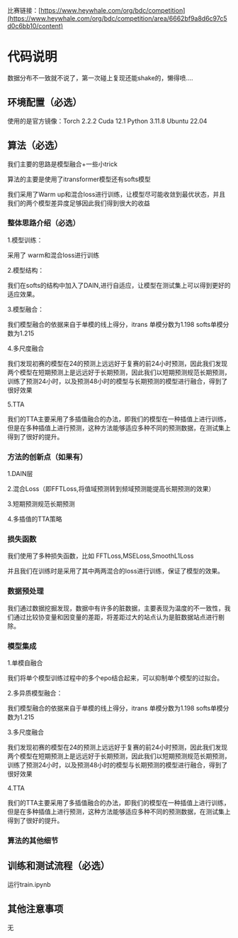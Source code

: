 
比赛链接：[https://www.heywhale.com/org/bdc/competition](https://www.heywhale.com/org/bdc/competition/area/6662bf9a8d6c97c5d0c6bb10/content)
# 代码说明
数据分布不一致就不说了，第一次碰上复现还能shake的，懒得喷....
## 环境配置（必选）
使用的是官方镜像：Torch 2.2.2 Cuda 12.1 Python 3.11.8 Ubuntu 22.04

## 算法（必选）

我们主要的思路是模型融合+一些小trick

算法的主要是使用了itransformer模型还有softs模型

我们采用了Warm up和混合loss进行训练，让模型尽可能收敛到最优状态，并且我们的两个模型差异度足够因此我们得到很大的收益

### 整体思路介绍（必选）

1.模型训练：

采用了 warm和混合loss进行训练

2.模型结构：

我们在softs的结构中加入了DAIN,进行自适应，让模型在测试集上可以得到更好的适应效果。

3.模型融合：

我们模型融合的依据来自于单模的线上得分，itrans 单模分数为1.198 softs单模分数为1.215

4.多尺度融合

我们发现初赛的模型在24的预测上远远好于复赛的前24小时预测，因此我们发现两个模型在短期预测上是远远好于长期预测，因此我们以短期预测规范长期预测，训练了预测24小时，以及预测48小时的模型与长期预测的模型进行融合，得到了很好效果

5.TTA

我们的TTA主要采用了多插值融合的办法，即我们的模型在一种插值上进行训练，但是在多种插值上进行预测，这种方法能够适应多种不同的预测数据，在测试集上得到了很好的提升。

### 方法的创新点（如果有）

1.DAIN层

2.混合Loss（即FFTLoss,将值域预测转到频域预测能提高长期预测的效果）

3.短期预测规范长期预测

4.多插值的TTA策略

### 损失函数

我们使用了多种损失函数，比如 FFTLoss,MSELoss,SmoothL1Loss

并且我们在训练时是采用了其中两两混合的loss进行训练，保证了模型的效果。

### 数据预处理

我们通过数据挖掘发现，数据中有许多的脏数据，主要表现为温度的不一致性，我们通过比较协变量和因变量的差距，将差距过大的站点认为是脏数据站点进行剔除。

### 模型集成

1.单模自融合

我们将单个模型训练过程中的多个epo结合起来，可以抑制单个模型的过拟合。

2.多异质模型融合：

我们模型融合的依据来自于单模的线上得分，itrans 单模分数为1.198 softs单模分数为1.215

3.多尺度融合

我们发现初赛的模型在24的预测上远远好于复赛的前24小时预测，因此我们发现两个模型在短期预测上是远远好于长期预测，因此我们以短期预测规范长期预测，训练了预测24小时，以及预测48小时的模型与长期预测的模型进行融合，得到了很好效果

4.TTA

我们的TTA主要采用了多插值融合的办法，即我们的模型在一种插值上进行训练，但是在多种插值上进行预测，这种方法能够适应多种不同的预测数据，在测试集上得到了很好的提升。

### 算法的其他细节

## 训练和测试流程（必选）
运行train.ipynb

## 其他注意事项

无
